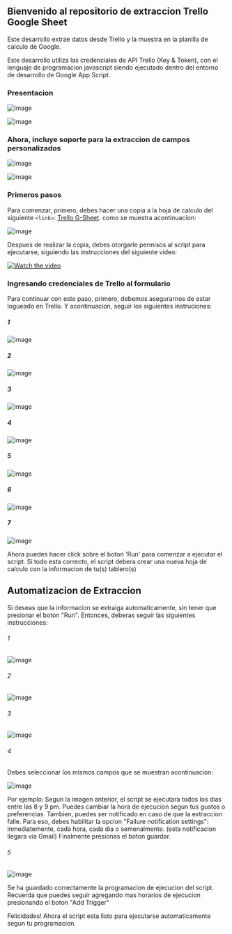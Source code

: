## Bienvenido al repositorio de extraccion Trello Google Sheet
Este desarrollo extrae datos desde Trello y la muestra en la planilla de calculo de Google.

Este desarrollo utiliza las credenciales de API Trello (Key & Token), con el lenguaje de programacion javascript siendo ejecutado dentro del entorno de desarrollo de Google App Script.

### Presentacion
![image](https://drive.google.com/uc?export=view&id=1mZ5F0DSyKYn3CSNraCJgFnFaMn2Obkad)

![image](https://drive.google.com/uc?export=view&id=1BGVQff2jyvPCHqxTBbG9THcnBCT5vHHK)

### Ahora, incluye soporte para la extraccion de campos personalizados
![image](https://drive.google.com/uc?export=view&id=1bnTCGOdz2z7DOJJYgGKqTAgesaeJiep0)

![image](https://drive.google.com/uc?export=view&id=1Z9eVsrnj1GcYsFG7A1LPQYJfT_eb_WOk)


### Primeros pasos
Para comenzar, primero, debes hacer una copia a la hoja de calculo del siguiente `<link>`: [Trello G-Sheet]( https://docs.google.com/spreadsheets/d/1o-nKx_6y-E0C9cCkjcaz4D7OjH0u3vd7qbsrkDOtb9s/edit?usp=sharing).  como se muestra acontinuacion:

![image](https://drive.google.com/uc?export=view&id=1wza2e27ueTe4vb002iAJEQeTzpo5RG7P)

Despues de realizar la copia, debes otorgarle permisos al script para ejecutarse, siguiendo las instrucciones del siguiente video:

[![Watch the video](https://drive.google.com/uc?export=view&id=17br46Mh5t74vHkpNhBjq_z7PkAznZNag)](https://drive.google.com/file/d/1kVLpnNUcOzXMxdfE90zXgCBfNxIUKby-/preview)

### Ingresando credenciales de Trello al formulario

Para continuar con este paso, primero, debemos asegurarnos de estar logueado en Trello. Y acontinuacion, seguir los siguientes instruciones:
##### 1
![image](https://drive.google.com/uc?export=view&id=1pvF8Nr3vvtwKZMDYRf2hpvX2Q6bMWe4P)
##### 2
![image](https://drive.google.com/uc?export=view&id=1ovzEDxABnEpzu1eJPduVE5Sd7IuPt8Vn)
##### 3
![image](https://drive.google.com/uc?export=view&id=1sHC7-PuOMsCeVD-gcmoNKrhzC3PX7_XZ)
##### 4
![image](https://drive.google.com/uc?export=view&id=1DgQc6BCdUaogBIPfn3nC8Unz7-2P89cd)
##### 5
![image](https://drive.google.com/uc?export=view&id=1JeTF3AIRTHcvYuLh4_QpwCe0WQhEgUjR)
##### 6
![image](https://drive.google.com/uc?export=view&id=17-QQt6gIi5Qc1hf7jGgn0Ai1UkibFjlv)
##### 7
![image](https://drive.google.com/uc?export=view&id=1SPkbt7agMo9nk0fsyOlXnTs1NL82XXyO)

Ahora puedes hacer click sobre el boton 'Run' para comenzar a ejecutar el script. 
Si todo esta correcto, el script debera crear una nueva hoja de calculo con la informacion  de tu(s) tablero(s)

## Automatizacion de Extraccion

Si deseas que la informacion se extraiga automaticamente, sin tener que presionar el boton "Run". Entonces, deberas seguir las siguientes instrucciones:

###### 1
![image](https://drive.google.com/uc?export=view&id=14SktOWvl_RnSBTUvJXCheunr8a0nDSMB)
###### 2
![image](https://drive.google.com/uc?export=view&id=113URZqCsmawD179meBQiGXws6d_g2goh)
###### 3
![image](https://drive.google.com/uc?export=view&id=1MsQ1KiKOqP8qRe9ZzfR8U3B60g_JFJKg)
###### 4
Debes seleccionar los mismos campos que se muestran acontinuacion:

![image](https://drive.google.com/uc?export=view&id=1_dA9PKIPBm_cHaDpUew1d-uFhKiKSPe2)

Por ejemplo: Segun la imagen anterior, el script se ejecutara todos los dias entre las 8 y 9 pm. Puedes cambiar la hora de ejecucion segun tus gustos o preferencias.
Tambien, puedes ser notificado en caso de que la extraccion falle. Para eso, debes habilitar la opcion "Failure notification settings": inmediatemente, cada hora, cada dia o semenalmente. (esta notificacion llegara via Gmail)
Finalmente presionas el boton guardar.
###### 5

![image](https://drive.google.com/uc?export=view&id=1g6J-6Eyeg_Mytrn-oe659luLXe6PLTBl)

Se ha guardado correctamente la programacion de ejecucion del script. Recuerda que puedes seguir agregando mas horarios de ejecucion presionando el boton "Add Trigger"

Felicidades! Ahora el script esta listo para ejecutarse automaticamente segun tu programacion. 



